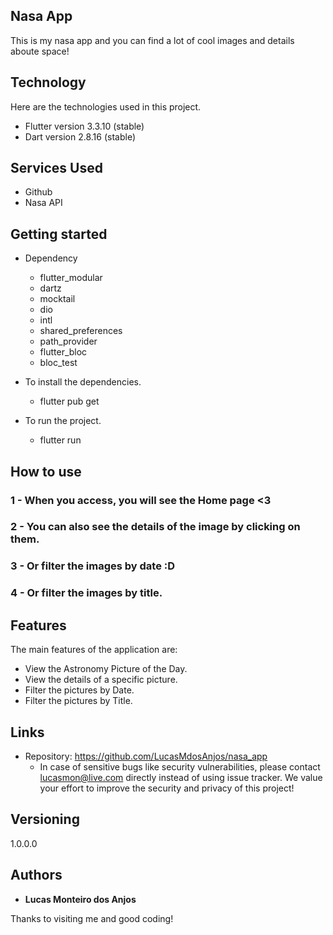 ## Nasa App
This is my nasa app and you can find a lot of cool images and details aboute space!


## Technology 

Here are the technologies used in this project.

* Flutter version  3.3.10 (stable)
* Dart version 2.8.16 (stable)

## Services Used

* Github
* Nasa API

## Getting started

* Dependency
  - flutter_modular  
  - dartz
  - mocktail
  - dio
  - intl
  - shared_preferences
  - path_provider
  - flutter_bloc
  - bloc_test

  
* To install the dependencies.
  - flutter pub get
  
* To run the project.
  - flutter run

## How to use

### 1 - When you access, you will see the Home page <3

### 2 - You can also see the details of the image by clicking on them.

### 3 - Or filter the images by date :D

### 4 - Or filter the images by title.

## Features

The main features of the application are:
 - View the Astronomy Picture of the Day.
 - View the details of a specific picture.
 - Filter the pictures by Date.
 - Filter the pictures by Title.


## Links
  - Repository: https://github.com/LucasMdosAnjos/nasa_app
    - In case of sensitive bugs like security vulnerabilities, please contact
      lucasmon@live.com directly instead of using issue tracker. We value your effort
      to improve the security and privacy of this project!

  ## Versioning

  1.0.0.0


  ## Authors

  * **Lucas Monteiro dos Anjos** 

  Thanks to visiting me and good coding!
